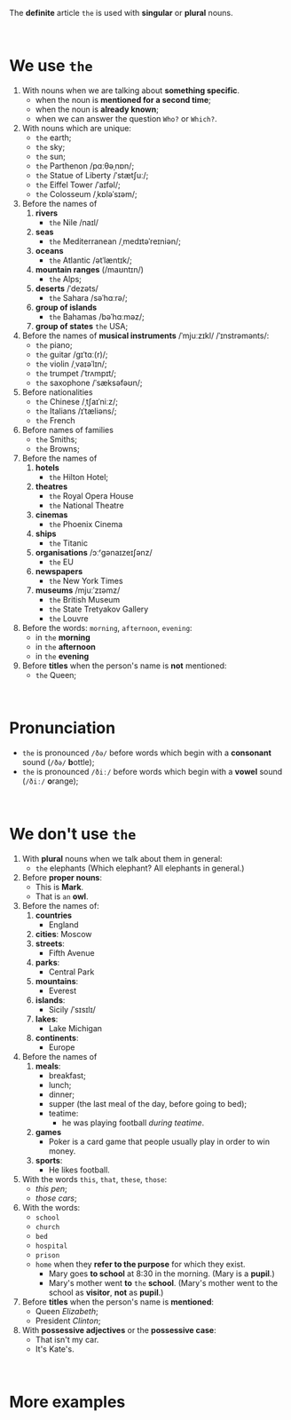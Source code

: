 The **definite** article `the` is used with **singular** or **plural** nouns.

<br>

# We use `the`
1. With nouns when we are talking about **something specific**. 
   - when the noun is **mentioned for a second time**;
   - when the noun is **already known**;
   - when we can answer the question `Who?` or `Which?`.
2. With nouns which are unique:
   - `the` earth;
   - `the` sky;
   - `the` sun;
   - `the` Parthenon /pɑːθəˌnɒn/;
   - `the` Statue of Liberty /ˈstætʃuː/;
   - `the` Eiffel Tower /ˈaɪfəl/;
   - `the` Colosseum /ˌkɒləˈsɪəm/;
3. Before the names of 
   1. **rivers**
      - `the` Nile /naɪl/
   2. **seas**
      - `the` Mediterranean /ˌmedɪtəˈreɪniən/;
   3. **oceans**
      - `the` Atlantic /ətˈlæntɪk/;
   4. **mountain ranges** (/maʊntɪn/)
      - `the` Alps;
   5. **deserts** /ˈdezəts/
      - `the` Sahara /səˈhɑːrə/;
   6. **group of islands**
      - `the` Bahamas /bəˈhɑːməz/;
   7. **group of states**
      `the` USA;
4. Before the names of **musical instruments** /ˈmjuːzɪkl/ /ˈɪnstrəmənts/:
   - `the` piano;
   - `the` guitar /ɡɪˈtɑː(r)/;
   - `the` violin /ˌvaɪəˈlɪn/;
   - `the` trumpet /ˈtrʌmpɪt/;
   - `the` saxophone /ˈsæksəfəʊn/;
5. Before nationalities
   - `the` Chinese /ˌtʃaɪˈniːz/;
   - `the` Italians /ɪˈtæliəns/;
   - `the` French
6. Before names of families
   - `the` Smiths;
   - `the` Browns;
7. Before the names of
   1. **hotels**
      - `the` Hilton Hotel;
   2. **theatres**
      - `the` Royal Opera House
      - `the` National Theatre
   3. **cinemas**
      - `the` Phoenix Cinema
   4. **ships**
      - `the` Titanic
   5. **organisations** /ɔːʳgənaɪzeɪʃənz/
      - `the` EU
   6. **newspapers**
      - `the` New York Times
   7. **museums** /mjuːˈzɪəmz/
      - `the` British Museum
      - `the` State Tretyakov Gallery
      - `the` Louvre
8. Before the words: `morning`, `afternoon`, `evening`:
   - in `the` **morning**
   - in `the` **afternoon**
   - in `the` **evening**
9. Before **titles** when the person's name is **not** mentioned:
   - `the` Queen;

<br>

# Pronunciation
- `the` is pronounced `/ðə/` before words which begin with a **consonant** sound (`/ðə/` **b**ottle);
- `the` is pronounced `/ðiː/` before words which begin with a **vowel** sound (`/ðiː/` **o**range);

<br>

# We don't use `the`
1. With **plural** nouns when we talk about them in general:
   - `the` elephants (Which elephant? All elephants in general.)
2. Before **proper nouns**:
   - This is **Mark**.
   - That is `an` **owl**.
4. Before the names of:
   1. **countries**
      - England
   2. **cities**:
      Moscow
   3. **streets**:
      - Fifth Avenue
   4. **parks**:
      - Central Park
   5. **mountains**:
      - Everest
   6. **islands**:
      - Sicily /ˈsɪsɪlɪ/
   7. **lakes**:
      - Lake Michigan
   8. **continents**:
      - Europe
5. Before the names of
   1. **meals**:
      - breakfast;
      - lunch;
      - dinner;
      - supper (the last meal of the day, before going to bed);
      - teatime:
        - he was playing football *during teatime*.
   2. **games**
      - Poker is a card game that people usually play in order to win money.
   3. **sports**:
      - He likes football.
6. With the words `this`, `that`, `these`, `those`:
   - *this pen*;
   - *those cars*;
7.  With the words:
    - `school`
    - `church`
    - `bed`
    - `hospital`
    - `prison`
    - `home`
    when they **refer to the purpose** for which they exist.
        - Mary goes **to school** at 8:30 in the morning. (Mary is a **pupil**.)
        - Mary's mother went **to** `the` **school**. (Mary's mother went to the school as **visitor**, **not** as **pupil**.)
8. Before **titles** when the person's name is **mentioned**:
   - Queen *Elizabeth*;
   - President *Clinton*;
10. With **possessive adjectives** or the **possessive case**:
    - That isn't my car.
    - It's Kate's.

<br>

# More examples
